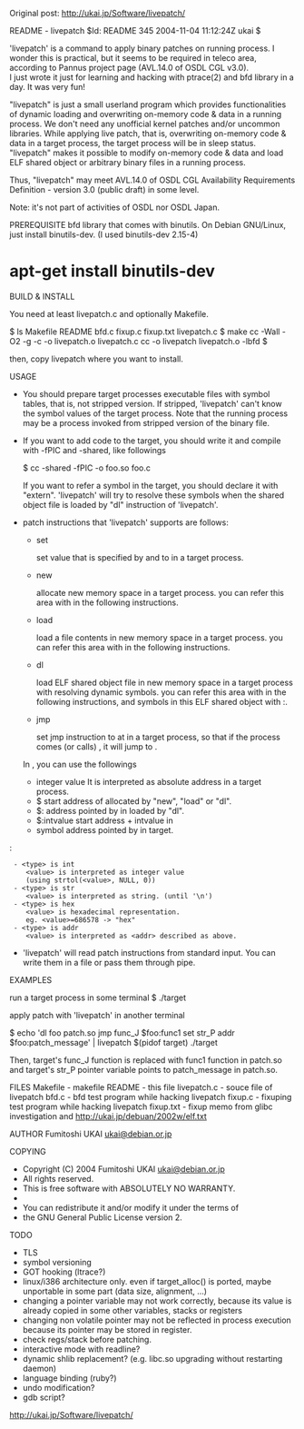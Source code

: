 Original post: http://ukai.jp/Software/livepatch/

README - livepatch
$Id: README 345 2004-11-04 11:12:24Z ukai $

'livepatch' is a command to apply binary patches on running process.
I wonder this is practical, but it seems to be required in teleco area,
according to Pannus project page (AVL.14.0 of OSDL CGL v3.0).  
I just wrote it just for learning and hacking with ptrace(2) and bfd 
library in a day. It was very fun!

"livepatch" is just a small userland program which provides functionalities
of dynamic loading and overwriting on-memory code & data in a running process.
We don't need any unofficial kernel patches and/or uncommon libraries.
While applying live patch, that is, overwriting on-memory code & data
in a target process, the target process will be in sleep status.
"livepatch" makes it possible to modify on-memory code & data and load
ELF shared object or arbitrary binary files in a running process.

Thus, "livepatch" may meet AVL.14.0 of OSDL CGL Availability
Requirements Definition - version 3.0 (public draft) in some level.

Note: it's not part of activities of OSDL nor OSDL Japan.

PREREQUISITE
 bfd library that comes with binutils.
 On Debian GNU/Linux, just install binutils-dev.
 (I used binutils-dev 2.15-4)

  # apt-get install binutils-dev

BUILD & INSTALL

You need at least livepatch.c and optionally Makefile.

 $ ls
 Makefile  README bfd.c fixup.c fixup.txt livepatch.c
 $ make
 cc -Wall -O2 -g -c -o livepatch.o livepatch.c
 cc -o livepatch livepatch.o -lbfd
 $

then, copy livepatch where you want to install.

USAGE

 - You should prepare target processes executable files with symbol tables,
   that is, not stripped version.  If stripped, 'livepatch' can't know
   the symbol values of the target process. Note that the running process may
   be a process invoked from stripped version of the binary file.

 - If you want to add code to the target, you should write it and compile
   with -fPIC and -shared, like followings

    $ cc -shared -fPIC -o foo.so foo.c

   If you want to refer a symbol in the target, you should declare it
   with "extern". 'livepatch' will try to resolve these symbols when the
   shared object file is loaded by "dl" instruction of 'livepatch'.

 - patch instructions that 'livepatch' supports are follows:

    - set <addr> <type> <value>

       set value that is specified by <type> and <value> to <addr> 
       in a target process.

    - new <memname> <size>

       allocate new memory space in a target process.
       you can refer this area with <memname> in the following instructions.

    - load <memname> <filename>

       load a file contents in new memory space in a target process.
       you can refer this area with <memname> in the following instructions.

    - dl <memname> <filename>

       load ELF shared object file in new memory space in a target process
       with resolving dynamic symbols.
       you can refer this area with <memname> in the following instructions,
       and symbols in this ELF shared object with <memname>:<symbol>.

    - jmp <addr1> <addr2>

       set jmp instruction to <addr2> at <addr1> in a target process, so
       that if the process comes (or calls) <addr1>, it will jump to
       <addr2>.


   In <addr>, you can use the followings
  
     - integer value
       It is interpreted as absolute address in a target process.
     - $<memname>
        start address of <memname> allocated by "new", "load" or "dl".
     - $<memname>:<symbol>
        address pointed by <symbol> in <memname> loaded by "dl".
     - $<memname>:intvalue
        start address + intvalue in <memname>
     - symbol
        address pointed by <symbol> in target.

  <type> <value>:
 
     - <type> is int
        <value> is interpreted as integer value 
        (using strtol(<value>, NULL, 0))
     - <type> is str
        <value> is interpreted as string. (until '\n')
     - <type> is hex
        <value> is hexadecimal representation.
        eg. <value>=686578 -> "hex"
     - <type> is addr
        <value> is interpreted as <addr> described as above.

 - 'livepatch' will read patch instructions from standard input.
   You can write them in a file or pass them through pipe.

EXAMPLES

 run a target process in some terminal
  $ ./target 

 apply patch with 'livepatch' in another terminal

  $ echo 'dl foo patch.so
  jmp func_J $foo:func1
  set str_P addr $foo:patch_message' | livepatch $(pidof target) ./target

Then, target's func_J function is replaced with func1 function in patch.so
and target's str_P pointer variable points to patch_message in patch.so.

FILES
 Makefile 	- makefile
 README   	- this file
 livepatch.c	- souce file of livepatch
 bfd.c		- bfd test program while hacking livepatch
 fixup.c	- fixuping test program while hacking livepatch
 fixup.txt	- fixup memo from glibc investigation
                  and http://ukai.jp/debuan/2002w/elf.txt 

AUTHOR
  Fumitoshi UKAI <ukai@debian.or.jp>

COPYING
 * Copyright (C) 2004 Fumitoshi UKAI <ukai@debian.or.jp>
 * All rights reserved.
 * This is free software with ABSOLUTELY NO WARRANTY.
 *
 * You can redistribute it and/or modify it under the terms of 
 * the GNU General Public License version 2.

TODO
- TLS
- symbol versioning
- GOT hooking (ltrace?)
- linux/i386 architecture only. 
  even if target_alloc() is ported, maybe unportable in some part 
  (data size, alignment, ...)
- changing a pointer variable may not work correctly, because its value
  is already copied in some other variables, stacks or registers
- changing non volatile pointer may not be reflected in process execution
  because its pointer may be stored in register.
- check regs/stack before patching.
- interactive mode with readline?
- dynamic shlib replacement? 
  (e.g. libc.so upgrading without restarting daemon)
- language binding (ruby?)
- undo modification?
- gdb script?

http://ukai.jp/Software/livepatch/
